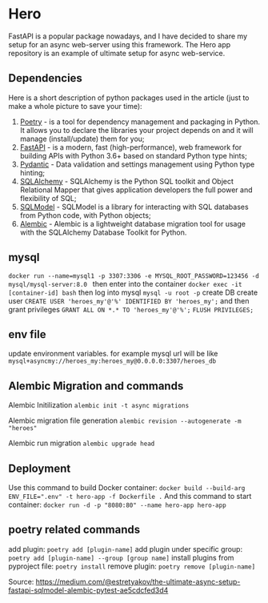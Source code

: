 # Hero
FastAPI is a popular package nowadays, and I have decided to share my setup for an async web-server using this
framework. The Hero app repository is an example of ultimate setup for async web-service.

## Dependencies
Here is a short description of python packages used in the article (just to make a whole picture to save your time):

1. [Poetry](https://python-poetry.org) - is a tool for dependency management and packaging in Python. It allows you to
   declare the libraries your project depends on and it will manage (install/update) them for you;
2. [FastAPI](https://fastapi.tiangolo.com) - is a modern, fast (high-performance), web framework for building APIs with
   Python 3.6+ based on standard Python type hints;
3. [Pydantic](https://pydantic-docs.helpmanual.io) - Data validation and settings management using Python type hinting;
4. [SQLAlchemy](https://www.sqlalchemy.org) - SQLAlchemy is the Python SQL toolkit and Object Relational Mapper that
   gives application developers the full power and flexibility of SQL;
5. [SQLModel](https://sqlmodel.tiangolo.com) - SQLModel is a library for interacting with SQL databases from Python
   code, with Python objects;
6. [Alembic](https://alembic.sqlalchemy.org/en/latest/) - Alembic is a lightweight database migration tool for usage
   with the SQLAlchemy Database Toolkit for Python.

## mysql 
`docker run --name=mysql1 -p 3307:3306 -e MYSQL_ROOT_PASSWORD=123456 -d mysql/mysql-server:8.0
`
then enter into the container `docker exec -it [container-id] bash`
then log into mysql `mysql -u root -p`
create DB
create user `CREATE USER 'heroes_my'@'%' IDENTIFIED BY 'heroes_my';`
and then grant privileges 
`GRANT ALL ON *.* TO 'heroes_my'@'%';`
`FLUSH PRIVILEGES;`

## env file
update environment variables. for example mysql url will be like `mysql+asyncmy://heroes_my:heroes_my@0.0.0.0:3307/heroes_db`

## Alembic Migration and commands
Alembic Initilization 
`alembic init -t async migrations`

Alembic migration file generation `alembic revision --autogenerate -m "heroes"`

Alembic run migration `alembic upgrade head`

## Deployment
Use this command to build Docker container: `docker build --build-arg ENV_FILE=".env" -t hero-app -f Dockerfile .`
And this command to start container: `docker run -d -p "8080:80" --name hero-app hero-app`


## poetry related commands
add plugin: `poetry add [plugin-name]`
add plugin under specific group: `poetry add [plugin-name] --group [group name]`
install plugins from pyproject file: `poetry install`
remove plugin: `poetry remove [plugin-name]`


Source: https://medium.com/@estretyakov/the-ultimate-async-setup-fastapi-sqlmodel-alembic-pytest-ae5cdcfed3d4
